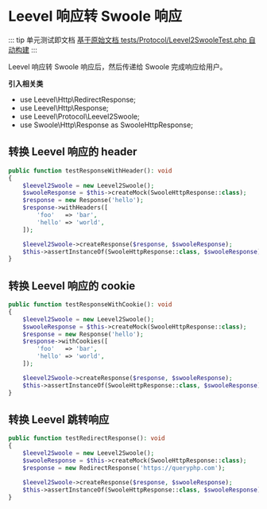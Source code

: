 # Leevel 响应转 Swoole 响应

::: tip 单元测试即文档
[基于原始文档 tests/Protocol/Leevel2SwooleTest.php 自动构建](https://github.com/hunzhiwange/framework/blob/master/tests/Protocol/Leevel2SwooleTest.php)
:::
    
Leevel 响应转 Swoole 响应后，然后传递给 Swoole 完成响应给用户。

**引入相关类**

 * use Leevel\Http\RedirectResponse;
 * use Leevel\Http\Response;
 * use Leevel\Protocol\Leevel2Swoole;
 * use Swoole\Http\Response as SwooleHttpResponse;

## 转换 Leevel 响应的 header


``` php
public function testResponseWithHeader(): void
{
    $leevel2Swoole = new Leevel2Swoole();
    $swooleResponse = $this->createMock(SwooleHttpResponse::class);
    $response = new Response('hello');
    $response->withHeaders([
        'foo'   => 'bar',
        'hello' => 'world',
    ]);

    $leevel2Swoole->createResponse($response, $swooleResponse);
    $this->assertInstanceOf(SwooleHttpResponse::class, $swooleResponse);
}
```
    

## 转换 Leevel 响应的 cookie


``` php
public function testResponseWithCookie(): void
{
    $leevel2Swoole = new Leevel2Swoole();
    $swooleResponse = $this->createMock(SwooleHttpResponse::class);
    $response = new Response('hello');
    $response->withCookies([
        'foo'   => 'bar',
        'hello' => 'world',
    ]);

    $leevel2Swoole->createResponse($response, $swooleResponse);
    $this->assertInstanceOf(SwooleHttpResponse::class, $swooleResponse);
}
```
    

## 转换 Leevel 跳转响应


``` php
public function testRedirectResponse(): void
{
    $leevel2Swoole = new Leevel2Swoole();
    $swooleResponse = $this->createMock(SwooleHttpResponse::class);
    $response = new RedirectResponse('https://queryphp.com');

    $leevel2Swoole->createResponse($response, $swooleResponse);
    $this->assertInstanceOf(SwooleHttpResponse::class, $swooleResponse);
}
```